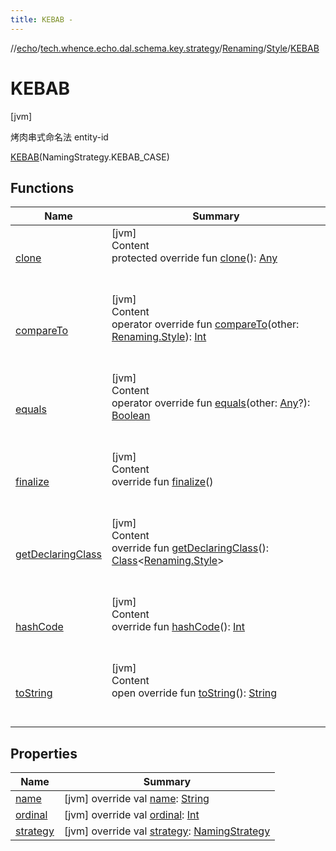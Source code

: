 ```yaml
---
title: KEBAB -
---
```

//[echo](../../../../index.md)/[tech.whence.echo.dal.schema.key.strategy](../../../index.md)/[Renaming](../../index.md)/[Style](../index.md)/[KEBAB](index.md)



# KEBAB  
 [jvm] 

烤肉串式命名法 entity-id

[KEBAB](index.md)(NamingStrategy.KEBAB_CASE)  
  
   


## Functions  
  
|  Name|  Summary| 
|---|---|
| [clone](../../../../tech.whence.echo.webclient.response/-response-mocker/-purpose/-p-a-r-s-e-d/index.md#kotlin/Enum/clone/#/PointingToDeclaration/)| [jvm]  <br>Content  <br>protected override fun [clone](../../../../tech.whence.echo.webclient.response/-response-mocker/-purpose/-p-a-r-s-e-d/index.md#kotlin/Enum/clone/#/PointingToDeclaration/)(): [Any](https://kotlinlang.org/api/latest/jvm/stdlib/kotlin/-any/index.html)  <br><br><br>
| [compareTo](../-c-a-m-e-l/index.md#kotlin/Enum/compareTo/#tech.whence.echo.dal.schema.key.strategy.Renaming.Style/PointingToDeclaration/)| [jvm]  <br>Content  <br>operator override fun [compareTo](../-c-a-m-e-l/index.md#kotlin/Enum/compareTo/#tech.whence.echo.dal.schema.key.strategy.Renaming.Style/PointingToDeclaration/)(other: [Renaming.Style](../index.md)): [Int](https://kotlinlang.org/api/latest/jvm/stdlib/kotlin/-int/index.html)  <br><br><br>
| [equals](../../../../tech.whence.echo.webclient.response/-response-mocker/-purpose/-p-a-r-s-e-d/index.md#kotlin/Enum/equals/#kotlin.Any?/PointingToDeclaration/)| [jvm]  <br>Content  <br>operator override fun [equals](../../../../tech.whence.echo.webclient.response/-response-mocker/-purpose/-p-a-r-s-e-d/index.md#kotlin/Enum/equals/#kotlin.Any?/PointingToDeclaration/)(other: [Any](https://kotlinlang.org/api/latest/jvm/stdlib/kotlin/-any/index.html)?): [Boolean](https://kotlinlang.org/api/latest/jvm/stdlib/kotlin/-boolean/index.html)  <br><br><br>
| [finalize](../../../../tech.whence.echo.webclient.response/-response-mocker/-purpose/-p-a-r-s-e-d/index.md#kotlin/Enum/finalize/#/PointingToDeclaration/)| [jvm]  <br>Content  <br>override fun [finalize](../../../../tech.whence.echo.webclient.response/-response-mocker/-purpose/-p-a-r-s-e-d/index.md#kotlin/Enum/finalize/#/PointingToDeclaration/)()  <br><br><br>
| [getDeclaringClass](../../../../tech.whence.echo.webclient.response/-response-mocker/-purpose/-p-a-r-s-e-d/index.md#kotlin/Enum/getDeclaringClass/#/PointingToDeclaration/)| [jvm]  <br>Content  <br>override fun [getDeclaringClass](../../../../tech.whence.echo.webclient.response/-response-mocker/-purpose/-p-a-r-s-e-d/index.md#kotlin/Enum/getDeclaringClass/#/PointingToDeclaration/)(): [Class](https://docs.oracle.com/javase/8/docs/api/java/lang/Class.html)<[Renaming.Style](../index.md)>  <br><br><br>
| [hashCode](../../../../tech.whence.echo.webclient.response/-response-mocker/-purpose/-p-a-r-s-e-d/index.md#kotlin/Enum/hashCode/#/PointingToDeclaration/)| [jvm]  <br>Content  <br>override fun [hashCode](../../../../tech.whence.echo.webclient.response/-response-mocker/-purpose/-p-a-r-s-e-d/index.md#kotlin/Enum/hashCode/#/PointingToDeclaration/)(): [Int](https://kotlinlang.org/api/latest/jvm/stdlib/kotlin/-int/index.html)  <br><br><br>
| [toString](../../../../tech.whence.echo.webclient.response/-response-mocker/-purpose/-p-a-r-s-e-d/index.md#kotlin/Enum/toString/#/PointingToDeclaration/)| [jvm]  <br>Content  <br>open override fun [toString](../../../../tech.whence.echo.webclient.response/-response-mocker/-purpose/-p-a-r-s-e-d/index.md#kotlin/Enum/toString/#/PointingToDeclaration/)(): [String](https://kotlinlang.org/api/latest/jvm/stdlib/kotlin/-string/index.html)  <br><br><br>


## Properties  
  
|  Name|  Summary| 
|---|---|
| [name](index.md#tech.whence.echo.dal.schema.key.strategy/Renaming.Style.KEBAB/name/#/PointingToDeclaration/)|  [jvm] override val [name](index.md#tech.whence.echo.dal.schema.key.strategy/Renaming.Style.KEBAB/name/#/PointingToDeclaration/): [String](https://kotlinlang.org/api/latest/jvm/stdlib/kotlin/-string/index.html)   <br>
| [ordinal](index.md#tech.whence.echo.dal.schema.key.strategy/Renaming.Style.KEBAB/ordinal/#/PointingToDeclaration/)|  [jvm] override val [ordinal](index.md#tech.whence.echo.dal.schema.key.strategy/Renaming.Style.KEBAB/ordinal/#/PointingToDeclaration/): [Int](https://kotlinlang.org/api/latest/jvm/stdlib/kotlin/-int/index.html)   <br>
| [strategy](index.md#tech.whence.echo.dal.schema.key.strategy/Renaming.Style.KEBAB/strategy/#/PointingToDeclaration/)|  [jvm] override val [strategy](index.md#tech.whence.echo.dal.schema.key.strategy/Renaming.Style.KEBAB/strategy/#/PointingToDeclaration/): [NamingStrategy](../../../../tech.whence.echo.strategy/-naming-strategy/index.md)   <br>

